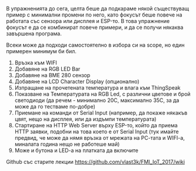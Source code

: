 В упражненията до сега, целта беше да подкараме някой съществуващ пример с минимални промени по него, като фокусът беше повече на 
работата със сензора или дисплея и ESP-то. В това упражнение фокусът е да се комбинират повече примери, и да се получи някаква 
завършена програма.

Всеки може да подходи самостоятелно в избора си на scope, но един примерен минимум би бил.

1. Връзка към WIFI
2. Добавяне на RGB LED Bar
3. Добавяне на BME 280 сензор
4. Добавяне на LCD Character Display (опционално)
5. Изпращане на прочетената температура и влага към ThingSpeak
6. Показване на Температурата на RGB Led, с различни цветове и брой светодиоди (да речем - минимално 20С, максимално 35С, за да може да го тестваме по-добре)
7. Приемане на команди от Serial Input (например, да покаже някакъв цвят, нещо на дисплея, или да издъмпи температурата)
8. Стартиране на HTTP Web Server върху ESP-то, който да приема HTTP заявки, подобни на това което е от Serial Input
  (тук имайте предвид, че може да нямя връзка от мрежата на РС-тата и WIFI-a, миналата година нещо не работеше май)
9. Може и бутона и LED-a на платката да включите

Github със старите лекции https://github.com/vlast3k/FMI_IoT_2017/wiki
